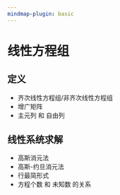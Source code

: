 ```yaml
---
mindmap-plugin: basic
---
```


# 线性方程组

## 定义
- 齐次线性方程组/非齐次线性方程组
- 增广矩阵
- 主元列 和 自由列
## 线性系统求解
- 高斯消元法
- 高斯-约旦消元法
- 行最简形式
- 方程个数 和 未知数 的关系

